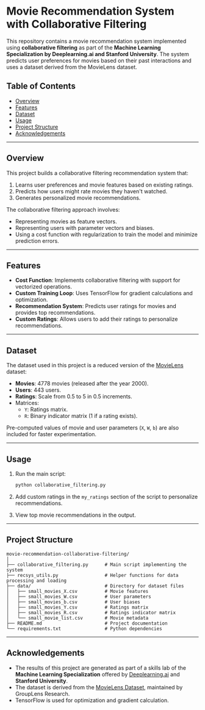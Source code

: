 # Movie Recommendation System with Collaborative Filtering

This repository contains a movie recommendation system implemented using **collaborative filtering** as part of the **Machine Learning Specialization by Deeplearning.ai and Stanford University**. The system predicts user preferences for movies based on their past interactions and uses a dataset derived from the MovieLens dataset.

## Table of Contents
- [Overview](#overview)
- [Features](#features)
- [Dataset](#dataset)
- [Usage](#usage)
- [Project Structure](#project-structure)
- [Acknowledgements](#acknowledgements)

---

## Overview
This project builds a collaborative filtering recommendation system that:
1. Learns user preferences and movie features based on existing ratings.
2. Predicts how users might rate movies they haven't watched.
3. Generates personalized movie recommendations.

The collaborative filtering approach involves:
- Representing movies as feature vectors.
- Representing users with parameter vectors and biases.
- Using a cost function with regularization to train the model and minimize prediction errors.

---

## Features
- **Cost Function**: Implements collaborative filtering with support for vectorized operations.
- **Custom Training Loop**: Uses TensorFlow for gradient calculations and optimization.
- **Recommendation System**: Predicts user ratings for movies and provides top recommendations.
- **Custom Ratings**: Allows users to add their ratings to personalize recommendations.

---

## Dataset
The dataset used in this project is a reduced version of the [MovieLens](https://grouplens.org/datasets/movielens/latest/) dataset:
- **Movies**: 4778 movies (released after the year 2000).
- **Users**: 443 users.
- **Ratings**: Scale from 0.5 to 5 in 0.5 increments.
- Matrices:
  - `Y`: Ratings matrix.
  - `R`: Binary indicator matrix (1 if a rating exists).

Pre-computed values of movie and user parameters (`X`, `W`, `b`) are also included for faster experimentation.

---

## Usage
1. Run the main script:
   ```bash
   python collaborative_filtering.py
   ```

2. Add custom ratings in the `my_ratings` section of the script to personalize recommendations.

3. View top movie recommendations in the output.

---

## Project Structure
```plaintext
movie-recommendation-collaborative-filtering/
│
├── collaborative_filtering.py      # Main script implementing the system
├── recsys_utils.py                 # Helper functions for data processing and loading
├── data/                           # Directory for dataset files
│   ├── small_movies_X.csv          # Movie features
│   ├── small_movies_W.csv          # User parameters
│   ├── small_movies_b.csv          # User biases
│   ├── small_movies_Y.csv          # Ratings matrix
│   ├── small_movies_R.csv          # Ratings indicator matrix
│   └── small_movie_list.csv        # Movie metadata
├── README.md                       # Project documentation
└── requirements.txt                # Python dependencies
```

---

## Acknowledgements
- The results of this project are generated as part of a skills lab of the **Machine Learning Specialization** 
  offered by [Deeplearning.ai](https://www.deeplearning.ai/) and **Stanford University**.
- The dataset is derived from the [MovieLens Dataset](https://grouplens.org/datasets/movielens/latest/), maintained by GroupLens Research.
- TensorFlow is used for optimization and gradient calculation.

